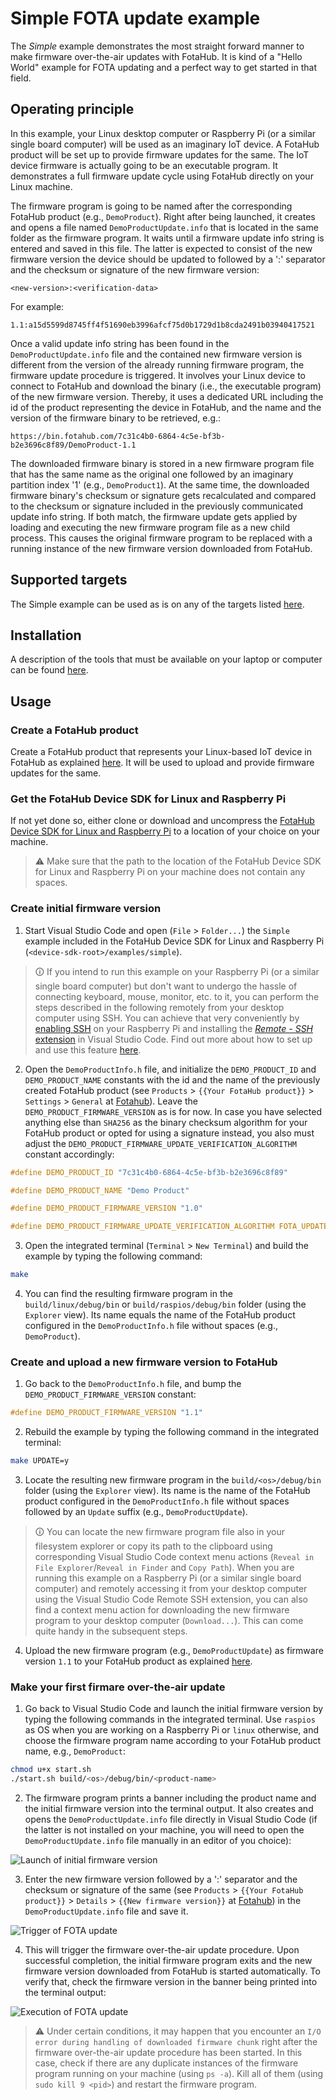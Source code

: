 # Simple FOTA update example

The *Simple* example demonstrates the most straight forward manner to make firmware over-the-air updates with FotaHub. It is kind of a "Hello World" example for FOTA updating and a perfect way to get started in that field.

## Operating principle

In this example, your Linux desktop computer or Raspberry Pi (or a similar single board computer) will be used as an imaginary IoT device. A FotaHub product will be set up to provide firmware updates for the same. The IoT device firmware is actually going to be an executable program. It demonstrates a full firmware update cycle using FotaHub directly on your Linux machine.

The firmware program is going to be named after the corresponding FotaHub product (e.g., `DemoProduct`). Right after being launched, it creates and opens a file named `DemoProductUpdate.info` that is located in the same folder as the firmware program. It waits until a firmware update info string is entered and saved in this file. The latter is expected to consist of the new firmware version the device should be updated to followed by a ':' separator and the checksum or signature of the new firmware version:

`<new-version>:<verification-data>` 

For example:

`1.1:a15d5599d8745ff4f51690eb3996afcf75d0b1729d1b8cda2491b03940417521`

Once a valid update info string has been found in the `DemoProductUpdate.info` file and the contained new firmware version is different from the version of the already running firmware program, the firmware update procedure is triggered. It involves your Linux device to connect to FotaHub and download the binary (i.e., the executable program) of the new firmware version. Thereby, it uses a dedicated URL including the id of the product representing the device in FotaHub, and the name and the version of the firmware binary to be retrieved, e.g.:

`https://bin.fotahub.com/7c31c4b0-6864-4c5e-bf3b-b2e3696c8f89/DemoProduct-1.1`

The downloaded firmware binary is stored in a new firmware program file that has the same name as the original one followed by an imaginary partition index '1' (e.g., `DemoProduct1`). At the same time, the downloaded firmware binary's checksum or signature gets recalculated and compared to the checksum or signature included in the previously communicated update info string. If both match, the firmware update gets applied by loading and executing the new firmware program file as a new child process. This causes the original firmware program to be replaced with a running instance of the new firmware version downloaded from FotaHub.  

## Supported targets

The Simple example can be used as is on any of the targets listed [here](../../README.md#supported-targets).

## Installation

A description of the tools that must be available on your laptop or computer can be found [here](../../README.md#installation).

## Usage

### Create a FotaHub product

Create a FotaHub product that represents your Linux-based IoT device in FotaHub as explained [here](../fotahub/create-product.md). It will be used to upload and provide firmware updates for the same. 

### Get the FotaHub Device SDK for Linux and Raspberry Pi

If not yet done so, either clone or download and uncompress the [FotaHub Device SDK for Linux and Raspberry Pi](https://github.com/fotahub/fotahub-device-sdk-linux) to a location of your choice on your machine. 

> &#x26A0; Make sure that the path to the location of the FotaHub Device SDK for Linux and Raspberry Pi on your machine does not contain any spaces.

### Create initial firmware version

1. Start Visual Studio Code and open (`File` > `Folder...`) the `Simple` example included in the FotaHub Device SDK for Linux and Raspberry Pi (`<device-sdk-root>/examples/simple`).

> &#x1F6C8; If you intend to run this example on your Raspberry Pi (or a similar single board computer) but don't want to undergo the hassle of connecting keyboard, mouse, monitor, etc. to it, you can perform  the steps described in the following remotely from your desktop computer using SSH. You can achieve that very conveniently by [enabling SSH](https://www.raspberrypi.org/documentation/remote-access/ssh/) on your Raspberry Pi and installing the [*Remote - SSH* extension](https://marketplace.visualstudio.com/items?itemName=ms-vscode-remote.remote-ssh) in Visual Studio Code. Find out more about how to set up and use this feature [here](https://code.visualstudio.com/docs/remote/ssh). 

2. Open the `DemoProductInfo.h` file, and initialize the `DEMO_PRODUCT_ID` and `DEMO_PRODUCT_NAME` constants with the id and the name of the previously created FotaHub product (see `Products` > `{{Your FotaHub product}}` > `Settings` > `General` at [Fotahub](https://fotahub.com)). Leave the `DEMO_PRODUCT_FIRMWARE_VERSION` as is for now. In case you have selected anything else than `SHA256` as the binary checksum algorithm for your FotaHub product or opted for using a signature instead, you also must adjust the `DEMO_PRODUCT_FIRMWARE_UPDATE_VERIFICATION_ALGORITHM` constant accordingly:

```c
#define DEMO_PRODUCT_ID "7c31c4b0-6864-4c5e-bf3b-b2e3696c8f89"

#define DEMO_PRODUCT_NAME "Demo Product"

#define DEMO_PRODUCT_FIRMWARE_VERSION "1.0"

#define DEMO_PRODUCT_FIRMWARE_UPDATE_VERIFICATION_ALGORITHM FOTA_UPDATE_VERIFICATION_ALGORITHM_SHA256
```

3. Open the integrated terminal (`Terminal` > `New Terminal`) and build the example by typing the following command:
   
```sh
make
```

4. You can find the resulting firmware program in the `build/linux/debug/bin` or `build/raspios/debug/bin` folder (using the `Explorer` view). Its name equals the name of the FotaHub product configured in the `DemoProductInfo.h` file without spaces (e.g., `DemoProduct`).

### Create and upload a new firmware version to FotaHub

1. Go back to the `DemoProductInfo.h` file, and bump the `DEMO_PRODUCT_FIRMWARE_VERSION` constant:

```c
#define DEMO_PRODUCT_FIRMWARE_VERSION "1.1"
```

2. Rebuild the example by typing the following command in the integrated terminal:

```sh
make UPDATE=y
```

3. Locate the resulting new firmware program in the  `build/<os>/debug/bin` folder (using the `Explorer` view). Its name is the name of the FotaHub product configured in the `DemoProductInfo.h` file without spaces followed by an `Update` suffix (e.g., `DemoProductUpdate`).
   
> &#x1F6C8; You can locate the new firmware program file also in your filesystem explorer or copy its path to the clipboard using corresponding Visual Studio Code context menu actions (`Reveal in File Explorer`/`Reveal in Finder` and `Copy Path`). When you are running this example on a Raspberry Pi (or a similar single board computer) and remotely accessing it from your desktop computer using the Visual Studio Code Remote SSH extension, you can also find a context menu action for downloading the new firmware program to your desktop computer (`Download...`). This can come quite handy in the subsequent steps.

4. Upload the new firmware program (e.g., `DemoProductUpdate`) as firmware version `1.1` to your FotaHub product as explained [here](../fotahub/upload-firmware.md).

### Make your first firmare over-the-air update 

1. Go back to Visual Studio Code and launch the initial firmware version by typing the following commands in the integrated terminal. Use `raspios` as OS when you are working on a Raspberry Pi or `linux` otherwise, and choose the firmware program name according to your FotaHub product name, e.g., `DemoProduct`:

```sh
chmod u+x start.sh
./start.sh build/<os>/debug/bin/<product-name>
```

2. The firmware program prints a banner including the product name and the initial firmware version into the terminal output. It also creates and opens the `DemoProductUpdate.info` file directly in Visual Studio Code (if the latter is not installed on your machine, you will need to open the `DemoProductUpdate.info` file manually in an editor of you choice):
   
![](simple-1.png "Launch of initial firmware version") 

3. Enter the new firmware version followed by a ':' separator and the checksum or signature of the same (see `Products` > `{{Your FotaHub product}}` > `Details` > `{{New firmware version}}` at [Fotahub](https://fotahub.com)) in the `DemoProductUpdate.info` file and save it.

![](simple-2.png "Trigger of FOTA update") 

4. This will trigger the firmware over-the-air update procedure. Upon successful completion, the initial firmware program exits and the new firmware version downloaded from FotaHub is started automatically. To verify that, check the firmware version in the banner being printed into the terminal output:

![](simple-3.png "Execution of FOTA update")

> &#x26A0; Under certain conditions, it may happen that you encounter an `I/O error during handling of downloaded firmware chunk` right after the firmware over-the-air update procedure has been started. In this case,  check if there are any duplicate instances of the firmware program running on your machine (using `ps -a`). Kill all of them (using `sudo kill 9 <pid>`) and restart the firmware program.